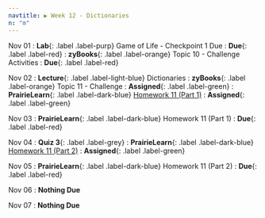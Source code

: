```yaml
---
navtitle: ▶ Week 12 - Dictionaries
n: "m"
---
```


Nov 01
: **Lab**{: .label .label-purp} Game of Life - Checkpoint 1 Due
    : **Due**{: .label .label-red}
: **zyBooks**{: .label .label-orange} Topic 10 - Challenge Activities
    : **Due**{: .label .label-red}

Nov 02
: **Lecture**{: .label .label-light-blue} Dictionaries
: **zyBooks**{: .label .label-orange} Topic 11 - Challenge
    : **Assigned**{: .label .label-green}
: **PrairieLearn**{: .label .label-dark-blue} [Homework 11 (Part 1)](https://www.prairielearn.org/pl/course_instance/128740/assessment/2312024)
    : **Assigned**{: .label .label-green}


Nov 03
: **PrairieLearn**{: .label .label-dark-blue} Homework 11 (Part 1)
    : **Due**{: .label .label-red}


Nov 04
: **Quiz 3**{: .label .label-grey} 
: **PrairieLearn**{: .label .label-dark-blue} [Homework 11 (Part 2)](https://www.prairielearn.org/pl/course_instance/128740/assessment/2312025)
    : **Assigned**{: .label .label-green}

Nov 05
: **PrairieLearn**{: .label .label-dark-blue} Homework 11 (Part 2)
    : **Due**{: .label .label-red}

Nov 06
: **Nothing Due**

Nov 07
: **Nothing Due**


